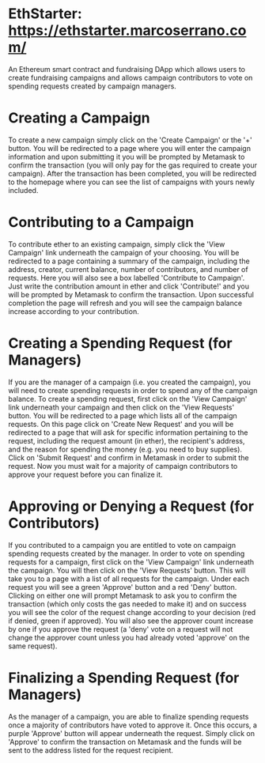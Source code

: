 # EthStarter: https://ethstarter.marcoserrano.com/
An Ethereum smart contract and fundraising DApp which allows users to create fundraising campaigns and allows campaign contributors to vote on spending requests created by campaign managers.

# Creating a Campaign
To create a new campaign simply click on the 'Create Campaign' or the '+' button. You will be redirected to a page where you will enter the campaign information and upon submitting it you will be prompted by Metamask to confirm the transaction (you will only pay for the gas required to create your campaign). After the transaction has been completed, you will be redirected to the homepage where you can see the list of campaigns with yours newly included.

# Contributing to a Campaign
To contribute ether to an existing campaign, simply click the 'View Campaign' link underneath the campaign of your choosing. You will be redirected to a page containing a summary of the campaign, including the address, creator, current balance, number of contributors, and number of requests. Here you will also see a box labelled 'Contribute to Campaign'. Just write the contribution amount in ether and click 'Contribute!' and you will be prompted by Metamask to confirm the transaction. Upon successful completion the page will refresh and you will see the campaign balance increase according to your contribution.

# Creating a Spending Request (for Managers)
If you are the manager of a campaign (i.e. you created the campaign), you will need to create spending requests in order to spend any of the campaign balance. To create a spending request, first click on the 'View Campaign' link underneath your campaign and then click on the 'View Requests' button. You will be redirected to a page which lists all of the campaign requests. On this page click on 'Create New Request' and you will be redirected to a page that will ask for specific information pertaining to the request, including the request amount (in ether), the recipient's address, and the reason for spending the money (e.g. you need to buy supplies). Click on 'Submit Request' and confirm in Metamask in order to submit the request. Now you must wait for a majority of campaign contributors to approve your request before you can finalize it.

# Approving or Denying a Request (for Contributors)
If you contributed to a campaign you are entitled to vote on campaign spending requests created by the manager. In order to vote on spending requests for a campaign, first click on the 'View Campaign' link underneath the campaign. You will then click on the 'View Requests' button. This will take you to a page with a list of all requests for the campaign. Under each request you will see a green 'Approve' button and a red 'Deny' button. Clicking on either one will prompt Metamask to ask you to confirm the transaction (which only costs the gas needed to make it) and on success you will see the color of the request change according to your decision (red if denied, green if approved). You will also see the approver count increase by one if you approve the request (a 'deny' vote on a request will not change the approver count unless you had already voted 'approve' on the same request).

# Finalizing a Spending Request (for Managers)
As the manager of a campaign, you are able to finalize spending requests once a majority of contributors have voted to approve it. Once this occurs, a purple 'Approve' button will appear underneath the request. Simply click on 'Approve' to confirm the transaction on Metamask and the funds will be sent to the address listed for the request recipient.

